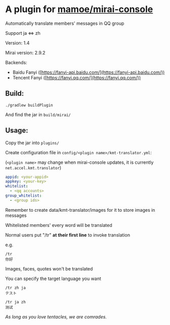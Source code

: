 # A plugin for [mamoe/mirai-console](https://github.com/mamoe/mirai-console)

Automatically translate members' messages in QQ group

Support ja <=> zh



Version: 1.4

Mirai version: 2.9.2

Backends:
- Baidu Fanyi ([https://fanyi-api.baidu.com/](https://fanyi-api.baidu.com/))
- Tencent Fanyi ([https://fanyi.qq.com/](https://fanyi.qq.com/))



## Build:

`./gradlew buildPlugin`

And find the jar in `build/mirai/`



## Usage:

Copy the jar into `plugins/`

Create configuration file in `config/<plugin name>/kmt-translator.yml`:

(`<plugin name>` may change when mirai-console updates, it is currently `net.accel.kmt.translator`)

```yaml
appid: <your-appid>
appkey: <your-key>
whitelist: 
  - <qq accounts>
group_whitelist:
  - <group ids>
```

Remember to create data/kmt-translator/images for it to store images in messages


Whitelisted members' every word will be translated

Normal users put "/tr" **at their first line** to invoke translation

e.g.

```
/tr
你好
```

Images,  faces, quotes won't be translated



You can specify the target language you want

```
/tr zh ja
テスト

/tr ja zh
测试
```



*As long as you love tentacles, we are comrades.*

